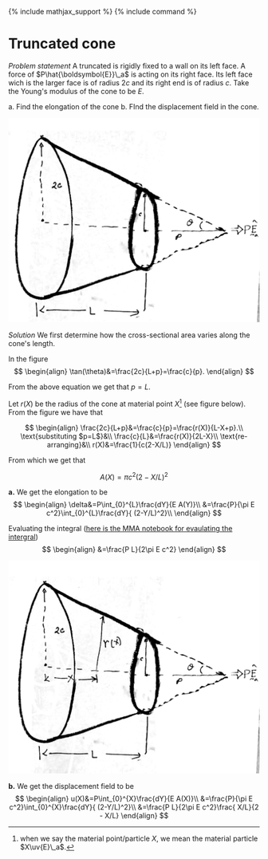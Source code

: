 {% include mathjax_support %}
{% include command %}

# Truncated cone

_Problem statement_ A truncated is rigidly fixed to a wall on its left face. A force of $P\hat{\boldsymbol{E}}\_a$ is acting on its right face. Its left face wich is the larger face is of radius $2c$ and its right end is of radius $c$. Take the Young's modulus of the cone to be $E$. 

a. Find the elongation of the cone
b. FInd the displacement field in the cone.  

![](2021-09-26-20-01-08.png)


_Solution_
We first determine how the cross-sectional area varies along the cone's length. 

In the figure
$$
\begin{align}
\tan(\theta)&=\frac{2c}{L+p}=\frac{c}{p}.
\end{align}
$$

From the above equation we get that $p=L$.

Let $r(X)$ be the radius of the cone at material point $X$[^1] (see figure below). From the figure we have that

$$
\begin{align}
\frac{2c}{L+p}&=\frac{c}{p}=\frac{r(X)}{L-X+p}.\\
\text{substituting $p=L$}&\\
\frac{c}{L}&=\frac{r(X)}{2L-X}\\
\text{re-arranging}&\\
r(X)&=\frac{1}{c(2-X/L)}
\end{align}
$$

From which we get that

$$
A(X)=\pi c^2(2-X/L)^2
$$

**a.** We get the elongation to be
$$
\begin{align}
\delta&=P\int_{0}^{L}\frac{dY}{E A(Y)}\\
&=\frac{P}{\pi E c^2}\int_{0}^{L}\frac{dY}{ (2-Y/L)^2}\\
\end{align}
$$

Evaluating the integral ([here is the MMA notebook for evaulating the intergral](./SimpleIntegral.nb))
$$
\begin{align}
&=\frac{P L}{2\pi E c^2}
\end{align}
$$

![](2021-09-26-20-08-08.png)

**b.** We get the displacement field to be
$$
\begin{align}
u(X)&=P\int_{0}^{X}\frac{dY}{E A(X)}\\
&=\frac{P}{\pi E c^2}\int_{0}^{X}\frac{dY}{ (2-Y/L)^2}\\
&=\frac{P L}{2\pi E c^2}\frac{ X/L}{2 - X/L}
\end{align}
$$


[^1]: when we say the material point/particle $X$, we mean the material particle $X\uv{E}\_a$.